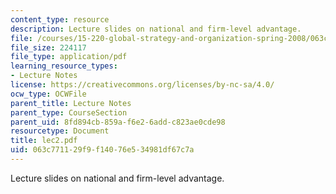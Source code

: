 ```yaml
---
content_type: resource
description: Lecture slides on national and firm-level advantage.
file: /courses/15-220-global-strategy-and-organization-spring-2008/063c771129f9f14076e534981df67c7a_lec2.pdf
file_size: 224117
file_type: application/pdf
learning_resource_types:
- Lecture Notes
license: https://creativecommons.org/licenses/by-nc-sa/4.0/
ocw_type: OCWFile
parent_title: Lecture Notes
parent_type: CourseSection
parent_uid: 8fd894cb-859a-f6e2-6add-c823ae0cde98
resourcetype: Document
title: lec2.pdf
uid: 063c7711-29f9-f140-76e5-34981df67c7a
---
```

Lecture slides on national and firm-level advantage.